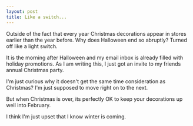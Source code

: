 ```yaml
---
layout: post
title: Like a switch...
---
```

Outside of the fact that every year Christmas decorations appear in stores earlier than the year before. Why does Halloween end so abruptly? Turned off like a light switch.

It is the morning after Halloween and my email inbox is already filled with holiday promotions. As I am writing this, I just got an invite to my friends annual Christmas party.

I'm just curious why it doesn't get the same time consideration as Christmas? I'm just supposed to move right on to the next. 

But when Christmas is over, its perfectly OK to keep your decorations up well into February.

I think I'm just upset that I know winter is coming.